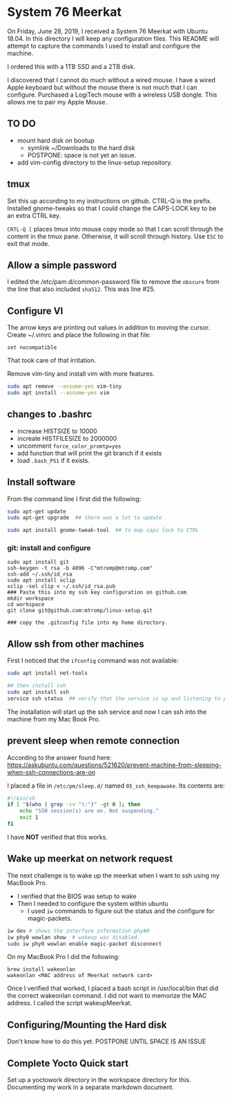 # System 76 Meerkat

On Friday, June 28, 2019, I received a System 76 Meerkat with Ubuntu 18.04.
In this directory I will keep any configuration files. This README will
attempt to capture the commands I used to install and configure the machine.

I ordered this with a 1TB SSD and a 2TB disk.

I discovered that I cannot do much without a wired mouse. I have a wired
Apple keyboard but without the mouse there is not much that I can configure.
Purchased a LogiTech mouse with a wireless USB dongle. This allows me to pair
my Apple Mouse.

## TO DO
- mount hard disk on bootup
  - symlink ~/Downloads to the hard disk
  - POSTPONE: space is not yet an issue.
- add vim-config directory to the linux-setup repository.


## tmux
Set this up according to my instructions on github. CTRL-Q is the prefix.
Installed gnome-tweaks so that I could change the CAPS-LOCK key to be an extra CTRL key.

`CRTL-Q [` places tmux into mouse copy mode so that I can scroll through the content in
the tmux pane. Otherwise, it will scroll through history. Use `ESC` to exit that mode.

## Allow a simple password
I edited the /etc/pam.d/common-password file to remove the `obscure` from the
line that also included `sha512`. This was line #25.

## Configure VI
The arrow keys are printing out values in addition to moving the cursor.
Create ~/.vimrc and place the following in that file:
```
set nocompatible
```
That took care of that irritation.

Remove vim-tiny and install vim with more features.

```bash
sudo apt remove --assume-yes vim-tiny
sudo apt install --assume-yes vim
```

## changes to .bashrc
- increase HISTSIZE to 10000
- increate HISTFILESIZE to 2000000
- uncomment `force_color_promtp=yes`
- add function that will print the git branch if it exists
- load `.bash_PS1` if it exists.

## Install software

From the command line I first did the following:
```bash
sudo apt-get update
sudo apt-get upgrade  ## there was a lot to update

sudo apt install gnome-tweak-tool  ## to map caps lock to CTRL
```
### git: install and configure
```
sudo apt install git
ssh-keygen -t rsa -b 4096 -C"mtromp@mtromp.com"
ssh-add ~/.ssh/id_rsa
sudo apt install xclip
xclip -sel clip < ~/.ssh/id_rsa.pub
### Paste this into my ssh key configuration on github.com
mkdir workspace
cd workspace
git clone git@github.com:mtromp/linux-setup.git

### copy the .gitconfig file into my home directory.
```

## Allow ssh from other machines
First I noticed that the `ifconfig` command was not available:
```bash
sudo apt install net-tools

## then install ssh
sudo apt install ssh
service ssh status  ## verify that the service is up and listening to port 22
```
The installation will start up the ssh service and now I can ssh into the machine from
my Mac Book Pro.

## prevent sleep when remote connection
According to the answer found here:
https://askubuntu.com/questions/521620/prevent-machine-from-sleeping-when-ssh-connections-are-on

I placed a file in `/etc/pm/sleep.d/` named `05_ssh_keepawake`. Its contents are:
```bash
#!/bin/sh
if [ "$(who | grep -cv "(:")" -gt 0 ]; then
    echo "SSH session(s) are on. Not suspending."
    exit 1
fi
```
I have **NOT** verified that this works.

## Wake up meerkat on network request
The next challenge is to wake up the meerkat when I want to ssh using my
MacBook Pro.

- I verified that the BIOS was setup to wake
- Then I needed to configure the system within ubuntu
  - I used `iw` commands to figure out the status and the configure for
    magic-packets.

```bash
iw dev # shows the interface information phy#0
iw phy0 wowlan show  # wakeup was disabled.
sudo iw phy0 wowlan enable magic-packet disconnect
```

On my MacBook Pro I did the following:
```
brew install wakeonlan
wakeonlan <MAC address of Meerkat network card>
```
Once I verified that worked, I placed a bash script in /usr/local/bin that
did the correct wakeonlan command. I did not want to memorize the MAC address.
I called the script wakeupMeerkat.

## Configuring/Mounting the Hard disk

Don't know how to do this yet. POSTPONE UNTIL SPACE IS AN ISSUE

## Complete Yocto Quick start
Set up a yoctowork directory in the workspace directory for this. Documenting my work
in a separate markdown document.
